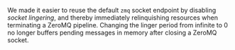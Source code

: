 We made it easier to reuse the default `zmq` socket endpoint by disabling
*socket lingering*, and thereby immediately relinquishing resources when
terminating a ZeroMQ pipeline. Changing the linger period from infinite to 0 no
longer buffers pending messages in memory after closing a ZeroMQ socket.
